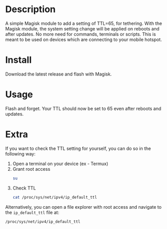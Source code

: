 # Description
A simple Magisk module to add a setting of TTL=65, for tethering. With the Magisk module, the system setting change will be applied on reboots and after updates. No more need for commands, terminals or scripts. This is meant to be used on devices which are connecting to your mobile hotspot. 

# Install
Download the latest release and flash with Magisk.

# Usage
Flash and forget. Your TTL should now be set to 65 even after reboots and updates.

# Extra
If you want to check the TTL setting for yourself, you can do so in the following way:

1. Open a terminal on your device (ex - Termux)
2. Grant root access
    ```bash
    su
    ```
3. Check TTL
    ```bash
    cat /proc/sys/net/ipv4/ip_default_ttl
    ```

Alternatively, you can open a file explorer with root access and navigate to the ``ip_default_ttl`` file at:
```
/proc/sys/net/ipv4/ip_default_ttl
```
